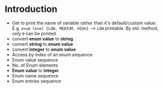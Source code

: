 # Introduction
* Get to print the name of variable rather than it's default/custom value. E.g. `enum level {LOW, MEDIUM, HIGH}` --> `LOW` printable. By std. method, only `0` can be printed. 
* convert __enum value__ to __string__
* convert __string__ to __enum value__
* convert __integer__ to __enum value__
* Access by index of an enum sequence
* Enum value sequence
* No. of Enum elements
* __Enum value__ to __integer__
* Enum name sequence
* Enum entries sequence
